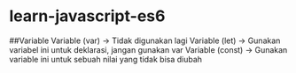 # learn-javascript-es6

##Variable
Variable (var) -> Tidak digunakan lagi
Variable (let) -> Gunakan variabel ini untuk deklarasi, jangan gunakan var
Variable (const) -> Gunakan variable ini untuk sebuah nilai yang tidak bisa diubah

